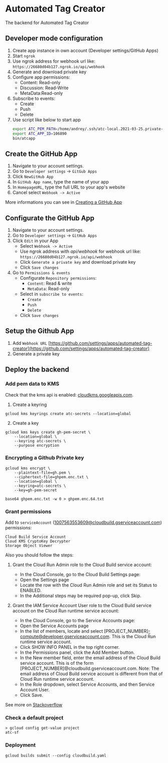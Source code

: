 # Automated Tag Creator
The backend for Automated Tag Creator
## Developer mode configuration
1. Create app instance in own account (Developer settings/GitHub Apps)
2. Start `ngrok`
3. Use ngrok address for webhook url like: ```https://26680d04b127.ngrok.io/api/webhook```
4. Generate and download private key
5. Configure app permissions:
    - Content: Read-only
    - Discussion: Read-Write
    - MetaData:Read-only
6. Subscribe to events:
    - Create
    - Push
    - Delete
7. Use script like below to start app
    ```bash
    export ATC_PEM_PATH=/home/andrey/.ssh/atc-local.2021-03-25.private-key.pem
    export ATC_APP_ID=106890
    bin/atcapp
    ```

## Create the GitHub App
1. Navigate to your account settings.
2. Go to `Developer settings` -> `GitGub Apps`
3. Click `NewGitHub App`
4. In `GitHub App name`, type the name of your app 
5. In `HomepageURL`, type the full URL to your app's website
6. Cancel select `Webhook -> Active`

More informations you can see in [Creating a GitHub App](https://docs.github.com/en/developers/apps/building-github-apps/creating-a-github-app)

## Configurate the GitHub App
1. Navigate to your account settings.
2. Go to `Developer settings` -> `GitHub Apps`
3. Click `Edit` in your App
    - Select `Webhook -> Active`
    - Use ngrok address with *api/webhook* for webhook url like: ```https://26680d04b127.ngrok.io/api/webhook```
    - Click `Generate a private key` and download private key
    - Click `Save changes`
4. Go to `Permissions & events`
    - Configurate `Repository permissions`:
        * `Content`: Read & write
        * `MetaData`: Read-only
    - Select in `subscribe to events`:
        * `Create`
        * `Push`
        * `Delete`
    - Click `Save changes`

## Setup the Github App
1. Add `Webhook URL` [https://github.com/settings/apps/automated-tag-creator](https://github.com/settings/apps/automated-tag-creator)
2. Generate a private key

## Deploy the backend
### Add pem data to KMS
Check that the kms api is enabled: [cloudkms.googleapis.com](https://console.developers.google.com/apis/library/cloudkms.googleapis.com).
1. Create a keyring
```shell script
gcloud kms keyrings create atc-secrets --location=global
```
2. Create a key
```shell script
gcloud kms keys create gh-pem-secret \
    --location=global \
    --keyring atc-secrets \
    --purpose encryption
```
### Encrypting a Github Private key
```shell script
gcloud kms encrypt \
    --plaintext-file=gh.pem \
    --ciphertext-file=ghpem.enc.txt \
    --location=global \
    --keyring=atc-secrets \
    --key=gh-pem-secret

base64 ghpem.enc.txt -w 0 > ghpem.enc.64.txt
```
### Grant permissions
Add to `serviceAccount` (1007563553609@cloudbuild.gserviceaccount.com) permissions:
```
Cloud Build Service Account
Cloud KMS CryptoKey Decrypter
Storage Object Viewer
```
Also you should follow the steps:
 1. Grant the Cloud Run Admin role to the Cloud Build service account:
     * In the Cloud Console, go to the Cloud Build Settings page:
     * Open the Settings page
     * Locate the row with the Cloud Run Admin role and set its Status to ENABLED.
     * In the Additional steps may be required pop-up, click Skip.

 2. Grant the IAM Service Account User role to the Cloud Build service account on the Cloud Run runtime service account:
     * In the Cloud Console, go to the Service Accounts page:
     * Open the Service Accounts page
     * In the list of members, locate and select [PROJECT_NUMBER]-compute@developer.gserviceaccount.com. This is the Cloud Run runtime service account.
     * Click SHOW INFO PANEL in the top right corner.
     * In the Permissions panel, click the Add Member button.
     * In the New member field, enter the email address of the Cloud Build service account. This is of the form [PROJECT_NUMBER]@cloudbuild.gserviceaccount.com. Note: The email address of Cloud Build service account is different from that of Cloud Run runtime service account.
     * In the Role dropdown, select Service Accounts, and then Service Account User.
     * Click Save.

See more on [Stackoverflow](https://stackoverflow.com/questions/62783869/why-am-i-seeing-this-error-error-gcloud-run-deploy-permission-denied-the-c) 
### Check a default project
```
> gcloud config get-value project
atc-sf
```
### Deployment
```shell script
gcloud builds submit --config cloudbuild.yaml
```
